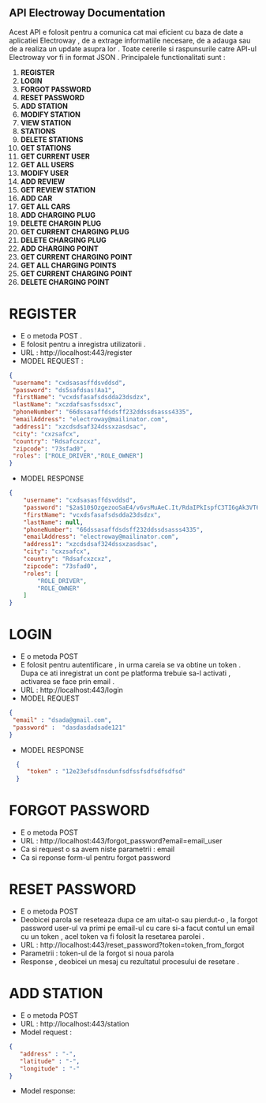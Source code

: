   ## API Electroway Documentation 
  
  
   Acest API e folosit pentru a comunica cat mai eficient cu baza de date a aplicatiei Electroway , de a extrage informatiile necesare,  de a adauga sau de a realiza un update asupra lor . Toate cererile si raspunsurile catre API-ul Electroway vor fi in format JSON .
  Principalele functionalitati sunt :
  
1. **REGISTER**
2. **LOGIN**
3. **FORGOT PASSWORD**
4. **RESET PASSWORD**
5. **ADD STATION**
6. **MODIFY STATION**
7. **VIEW STATION**
8. **STATIONS**
9. **DELETE STATIONS**
10. **GET STATIONS** 
11. **GET CURRENT USER** 
12. **GET ALL USERS**
13. **MODIFY USER**
14. **ADD REVIEW**
15. **GET REVIEW STATION**
16. **ADD CAR**
17. **GET ALL CARS**
18. **ADD CHARGING PLUG**
19. **DELETE CHARGIN PLUG**
20. **GET CURRENT CHARGING PLUG**
21. **DELETE CHARGING PLUG**
22. **ADD CHARGING POINT**
23. **GET CURRENT CHARGING POINT**
24. **GET ALL CHARGING POINTS**
25. **GET CURRENT CHARGING POINT** 
26. **DELETE CHARGING POINT**


# REGISTER
   * E o metoda POST . 
   * E folosit pentru a inregistra utilizatorii .
   * URL : http://localhost:443/register
   * MODEL REQUEST : 
   ```json 
   {
    "username": "cxdsasasffdsvddsd",
    "password": "ds5safdsas!Aa1",
    "firstName": "vcxdsfasafsdsdda23dsdzx",
    "lastName": "xczdafsasfssdsxc",
    "phoneNumber": "66dssasaffdsdsff232ddssdsasss4335",
    "emailAddress": "electroway@mailinator.com",
    "address1": "xzcdsdsaf324dssxzasdsac",
    "city": "cxzsafcx",
    "country": "Rdsafcxzcxz",
    "zipcode": "73sfad0",
    "roles": ["ROLE_DRIVER","ROLE_OWNER"]
}
```
* MODEL RESPONSE
```json
{
    "username": "cxdsasasffdsvddsd",
    "password": "$2a$10$OzgezooSaE4/v6vsMuAeC.It/RdaIPkIspfC3TI6gAk3VT6s1Vwq6",
    "firstName": "vcxdsfasafsdsdda23dsdzx",
    "lastName": null,
    "phoneNumber": "66dssasaffdsdsff232ddssdsasss4335",
    "emailAddress": "electroway@mailinator.com",
    "address1": "xzcdsdsaf324dssxzasdsac",
    "city": "cxzsafcx",
    "country": "Rdsafcxzcxz",
    "zipcode": "73sfad0",
    "roles": [
        "ROLE_DRIVER",
        "ROLE_OWNER"
    ]
}
```
# LOGIN
 * E o metoda POST 
 * E folosit pentru autentificare , in urma careia se va obtine un token . Dupa ce ati inregistrat un cont pe platforma trebuie sa-l activati , activarea se face prin email .
 * URL : http://localhost:443/login
 * MODEL REQUEST 
 ```json
{
  "email" : "dsada@gmail.com",
  "password" :  "dasdasdadsade121"
}
  ```
 * MODEL RESPONSE
 ```json 
   {
      "token" : "12e23efsdfnsdunfsdfssfsdfsdfsdfsd"
   }
```
# FORGOT PASSWORD 
  * E o metoda POST
  * URL : http://localhost:443/forgot_password?email=email_user
  * Ca si request o sa avem niste parametrii : email 
  * Ca si reponse form-ul pentru forgot password 
  
# RESET PASSWORD 
   * E o metoda POST
   * Deobicei parola se reseteaza dupa ce am uitat-o sau pierdut-o , la forgot password user-ul va primi pe email-ul cu care si-a facut contul un email cu un token , acel token va fi folosit la resetarea parolei . 
   * URL :  http://localhost:443/reset_password?token=token_from_forgot
   * Parametrii : token-ul de la forgot si noua parola 
   * Response , deobicei un mesaj cu rezultatul procesului de resetare . 

# ADD STATION 
   * E o metoda POST 
   * URL : http://localhost:443/station
   * Model request : 
   ```json
   {
      "address" : "-",
      "latitude" : "-",
      "longitude" : "-"
   }
   ```
   * Model response:
   ``` json 
   ```
